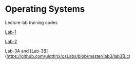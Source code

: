 # Operating Systems
Lecture lab training codes

[Lab-1](https://github.com/ulothrix/osLabs/blob/master/lab1/lab1B.c)

[Lab-2](https://github.com/ulothrix/osLabs/blob/master/lab2/lab2B.c)

[Lab-3A](https://github.com/ulothrix/osLabs/blob/master/lab3/lab3A.c) and [Lab-3B] (https://github.com/ulothrix/osLabs/blob/master/lab3/lab3B.c)


